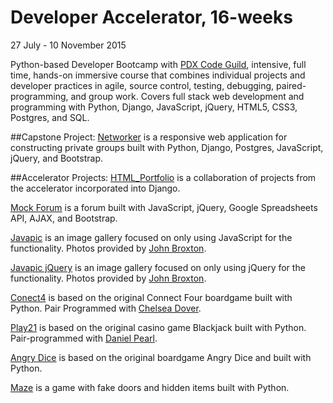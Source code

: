 # Developer Accelerator, 16-weeks

27 July - 10 November 2015

Python-based Developer Bootcamp with [PDX Code Guild](https://pdxcodeguild.com), intensive, full time, hands-on immersive course that combines individual projects and developer practices in agile, source control, testing, debugging, paired-programming, and group work. Covers full stack web development and programming with Python, Django, JavaScript, jQuery, HTML5, CSS3, Postgres, and SQL.

##Capstone Project: 
[Networker](https://github.com/williamsmichael/networker) is a responsive web application for constructing private groups built with Python, Django, Postgres, JavaScript, jQuery, and Bootstrap. 

##Accelerator Projects:
[HTML_Portfolio](https://github.com/PDXDevCampJuly/michael_devCamp/tree/master/django/html_portfolio) is a collaboration of projects from the accelerator incorporated into Django.

[Mock Forum](https://github.com/PDXDevCampJuly/michael_devCamp/tree/master/html_css_js/mockForum) is a forum built with JavaScript, jQuery, Google Spreadsheets API, AJAX, and Bootstrap.

[Javapic](https://github.com/PDXDevCampJuly/michael_devCamp/tree/master/django/html_portfolio/javapic) is an image gallery focused on only using JavaScript for the functionality. Photos provided by [John Broxton](https://github.com/johnbroxton).

[Javapic jQuery](https://github.com/PDXDevCampJuly/michael_devCamp/tree/master/django/html_portfolio/javapic_jquery) is an image gallery focused on only using jQuery for the functionality. Photos provided by [John Broxton](https://github.com/johnbroxton).

[Conect4](hhttps://github.com/PDXDevCampJuly/michael_devCamp/tree/master/python/Conect4_game) is based on the original Connect Four boardgame built with Python. Pair Programmed with [Chelsea Dover](https://github.com/Chelsea-Dover).

[Play21](https://github.com/williamsmichael/daniel_pearl/blob/master/python/Play21.py) is based on the original casino game Blackjack built with Python. Pair-programmed with [Daniel Pearl](https://github.com/Danielpearl).

[Angry Dice](https://github.com/PDXDevCampJuly/michael_devCamp/blob/master/python/dice/angry_dice.py) is based on the original boardgame Angry Dice and built with Python.

[Maze](https://github.com/PDXDevCampJuly/michael_devCamp/blob/master/python/maze.py) is a game with fake doors and hidden items built with Python.
